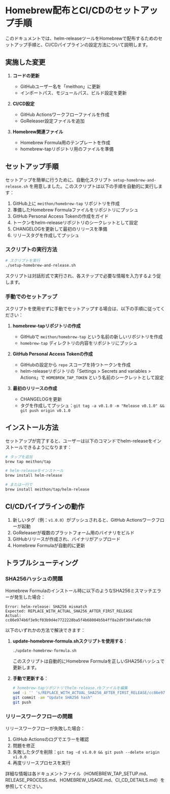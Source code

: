 # Homebrew配布とCI/CDのセットアップ手順

このドキュメントでは、helm-releaseツールをHomebrewで配布するためのセットアップ手順と、CI/CDパイプラインの設定方法について説明します。

## 実施した変更

1. **コードの更新**
   - GitHubユーザー名を「meithon」に更新
   - インポートパス、モジュールパス、ビルド設定を更新

2. **CI/CD設定**
   - GitHub Actionsワークフローファイルを作成
   - GoReleaser設定ファイルを追加

3. **Homebrew関連ファイル**
   - Homebrew Formula用のテンプレートを作成
   - homebrew-tapリポジトリ用のファイルを準備

## セットアップ手順

セットアップを簡単に行うために、自動化スクリプト `setup-homebrew-and-release.sh` を用意しました。このスクリプトは以下の手順を自動的に実行します：

1. GitHub上に `meithon/homebrew-tap` リポジトリを作成
2. 準備したHomebrew Formulaファイルをリポジトリにプッシュ
3. GitHub Personal Access Tokenの作成をガイド
4. トークンをhelm-releaseリポジトリのシークレットとして設定
5. CHANGELOGを更新して最初のリリースを準備
6. リリースタグを作成してプッシュ

### スクリプトの実行方法

```bash
# スクリプトを実行
./setup-homebrew-and-release.sh
```

スクリプトは対話形式で実行され、各ステップで必要な情報を入力するよう促します。

### 手動でのセットアップ

スクリプトを使用せずに手動でセットアップする場合は、以下の手順に従ってください：

1. **homebrew-tapリポジトリの作成**
   - GitHubで `meithon/homebrew-tap` という名前の新しいリポジトリを作成
   - `homebrew-tap` ディレクトリの内容をリポジトリにプッシュ

2. **GitHub Personal Access Tokenの作成**
   - GitHubの設定から `repo` スコープを持つトークンを作成
   - helm-releaseリポジトリの「Settings > Secrets and variables > Actions」で `HOMEBREW_TAP_TOKEN` という名前のシークレットとして設定

3. **最初のリリースの作成**
   - CHANGELOGを更新
   - タグを作成してプッシュ：`git tag -a v0.1.0 -m "Release v0.1.0" && git push origin v0.1.0`

## インストール方法

セットアップが完了すると、ユーザーは以下のコマンドでhelm-releaseをインストールできるようになります：

```bash
# タップを追加
brew tap meithon/tap

# helm-releaseをインストール
brew install helm-release

# または一行で
brew install meithon/tap/helm-release
```

## CI/CDパイプラインの動作

1. 新しいタグ（例：`v1.0.0`）がプッシュされると、GitHub Actionsワークフローが起動
2. GoReleaserが複数のプラットフォーム用のバイナリをビルド
3. GitHubリリースが作成され、バイナリがアップロード
4. Homebrew Formulaが自動的に更新

## トラブルシューティング

### SHA256ハッシュの問題

Homebrew Formulaのインストール時に以下のようなSHA256ミスマッチエラーが発生した場合：

```
Error: helm-release: SHA256 mismatch
Expected: REPLACE_WITH_ACTUAL_SHA256_AFTER_FIRST_RELEASE
Actual: cc86e974b6f3e9cf03b9d4e7722228ba5f4b68004b5b4ff8a2d9f304fa66cfd0
```

以下のいずれかの方法で解決できます：

1. **update-homebrew-formula.shスクリプトを使用する**：
   ```bash
   ./update-homebrew-formula.sh
   ```
   このスクリプトは自動的にHomebrew Formulaを正しいSHA256ハッシュで更新します。

2. **手動で更新する**：
   ```bash
   # homebrew-tapリポジトリでhelm-release.rbファイルを編集
   sed -i '' 's/REPLACE_WITH_ACTUAL_SHA256_AFTER_FIRST_RELEASE/cc86e974b6f3e9cf03b9d4e7722228ba5f4b68004b5b4ff8a2d9f304fa66cfd0/' helm-release.rb
   git commit -am "Update SHA256 hash"
   git push
   ```

### リリースワークフローの問題

リリースワークフローが失敗した場合：

1. GitHub Actionsのログでエラーを確認
2. 問題を修正
3. 失敗したタグを削除：`git tag -d v1.0.0 && git push --delete origin v1.0.0`
4. 再度リリースプロセスを実行

詳細な情報は各ドキュメントファイル（HOMEBREW_TAP_SETUP.md、RELEASE_PROCESS.md、HOMEBREW_USAGE.md、CI_CD_DETAILS.md）を参照してください。
